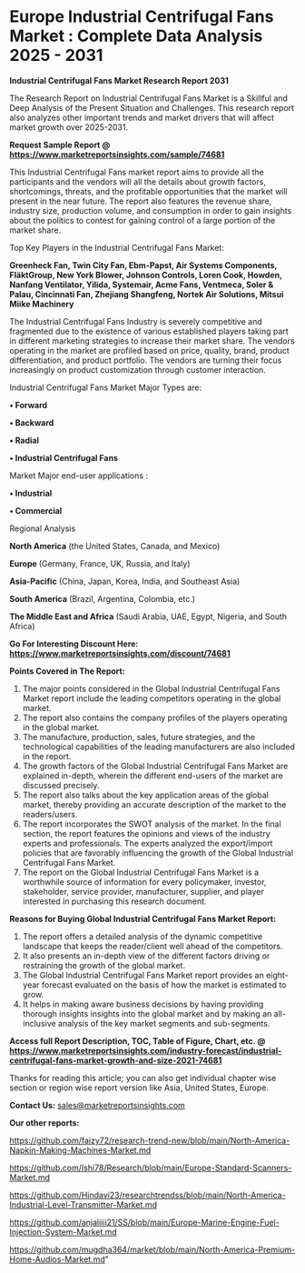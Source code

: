 # Europe Industrial Centrifugal Fans Market : Complete Data Analysis 2025 - 2031

<strong>Industrial Centrifugal Fans Market Research Report 2031</strong>

The Research Report on Industrial Centrifugal Fans Market is a Skillful and Deep Analysis of the Present Situation and Challenges. This research report also analyzes other important trends and market drivers that will affect market growth over 2025-2031.

<strong>Request Sample Report @ <a href=https://www.marketreportsinsights.com/sample/74681>https://www.marketreportsinsights.com/sample/74681</a></strong>

This Industrial Centrifugal Fans market report aims to provide all the participants and the vendors will all the details about growth factors, shortcomings, threats, and the profitable opportunities that the market will present in the near future. The report also features the revenue share, industry size, production volume, and consumption in order to gain insights about the politics to contest for gaining control of a large portion of the market share.

Top Key Players in the Industrial Centrifugal Fans Market:

<strong>Greenheck Fan, Twin City Fan, Ebm-Papst, Air Systems Components, FläktGroup, New York Blower, Johnson Controls, Loren Cook, Howden, Nanfang Ventilator, Yilida, Systemair, Acme Fans, Ventmeca, Soler & Palau, Cincinnati Fan, Zhejiang Shangfeng, Nortek Air Solutions, Mitsui Miike Machinery</strong>

The Industrial Centrifugal Fans Industry is severely competitive and fragmented due to the existence of various established players taking part in different marketing strategies to increase their market share. The vendors operating in the market are profiled based on price, quality, brand, product differentiation, and product portfolio. The vendors are turning their focus increasingly on product customization through customer interaction.

Industrial Centrifugal Fans Market Major Types are:

<strong>• Forward

• Backward

• Radial

• Industrial Centrifugal Fans</strong>

Market Major end-user applications :

<strong>• Industrial

• Commercial</strong>

Regional Analysis

</u><strong><b>North America</b></strong> (the United States, Canada, and Mexico)

<strong><b>Europe </b></strong>(Germany, France, UK, Russia, and Italy)

<strong><b>Asia-Pacific</b></strong> (China, Japan, Korea, India, and Southeast Asia)

<strong><b>South America</b></strong> (Brazil, Argentina, Colombia, etc.)

<strong><b>The Middle East and Africa</b></strong> (Saudi Arabia, UAE, Egypt, Nigeria, and South Africa)

<strong>Go For Interesting Discount Here: <a href=https://www.marketreportsinsights.com/discount/74681>https://www.marketreportsinsights.com/discount/74681</a></strong>

<strong>Points Covered in The Report:</strong>
<ol>
  <li>The major points considered in the Global Industrial Centrifugal Fans Market report include the leading competitors operating in the global market.</li>
  <li>The report also contains the company profiles of the players operating in the global market.</li>
  <li>The manufacture, production, sales, future strategies, and the technological capabilities of the leading manufacturers are also included in the report.</li>
  <li>The growth factors of the Global Industrial Centrifugal Fans Market are explained in-depth, wherein the different end-users of the market are discussed precisely.</li>
  <li>The report also talks about the key application areas of the global market, thereby providing an accurate description of the market to the readers/users.</li>
  <li>The report incorporates the SWOT analysis of the market. In the final section, the report features the opinions and views of the industry experts and professionals. The experts analyzed the export/import policies that are favorably influencing the growth of the Global Industrial Centrifugal Fans Market.</li>
  <li>The report on the Global Industrial Centrifugal Fans Market is a worthwhile source of information for every policymaker, investor, stakeholder, service provider, manufacturer, supplier, and player interested in purchasing this research document.</li>
</ol>
<strong>Reasons for Buying Global Industrial Centrifugal Fans Market Report:</strong>

<ol>
  <li>The report offers a detailed analysis of the dynamic competitive landscape that keeps the reader/client well ahead of the competitors.</li>
  <li>It also presents an in-depth view of the different factors driving or restraining the growth of the global market.</li>
  <li>The Global Industrial Centrifugal Fans Market report provides an eight-year forecast evaluated on the basis of how the market is estimated to grow.</li>
  <li>It helps in making aware business decisions by having providing thorough insights insights into the global market and by making an all-inclusive analysis of the key market segments and sub-segments.</li>
</ol>
<strong>Access full Report Description, TOC, Table of Figure, Chart, etc. @ <a href=https://www.marketreportsinsights.com/industry-forecast/industrial-centrifugal-fans-market-growth-and-size-2021-74681>https://www.marketreportsinsights.com/industry-forecast/industrial-centrifugal-fans-market-growth-and-size-2021-74681</a></strong>


Thanks for reading this article; you can also get individual chapter wise section or region wise report version like Asia, United States, Europe.

<strong>Contact Us:</strong>
sales@marketreportsinsights.com

<strong>Our other reports:</strong>

<a href=https://github.com/faizy72/research-trend-new/blob/main/North-America-Napkin-Making-Machines-Market.md>https://github.com/faizy72/research-trend-new/blob/main/North-America-Napkin-Making-Machines-Market.md</a>

<a href=https://github.com/Ishi78/Research/blob/main/Europe-Standard-Scanners-Market.md>https://github.com/Ishi78/Research/blob/main/Europe-Standard-Scanners-Market.md</a>

<a href=https://github.com/Hindavi23/researchtrendss/blob/main/North-America-Industrial-Level-Transmitter-Market.md>https://github.com/Hindavi23/researchtrendss/blob/main/North-America-Industrial-Level-Transmitter-Market.md</a>

<a href=https://github.com/anjaliiii21/SS/blob/main/Europe-Marine-Engine-Fuel-Injection-System-Market.md>https://github.com/anjaliiii21/SS/blob/main/Europe-Marine-Engine-Fuel-Injection-System-Market.md</a>

<a href=https://github.com/mugdha364/market/blob/main/North-America-Premium-Home-Audios-Market.md>https://github.com/mugdha364/market/blob/main/North-America-Premium-Home-Audios-Market.md</a>"
